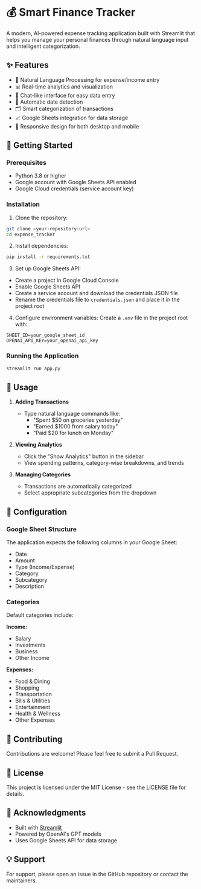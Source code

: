 # 💰 Smart Finance Tracker

A modern, AI-powered expense tracking application built with Streamlit that helps you manage your personal finances through natural language input and intelligent categorization.

## ✨ Features

- 🤖 Natural Language Processing for expense/income entry
- 📊 Real-time analytics and visualization
- 💬 Chat-like interface for easy data entry
- 📅 Automatic date detection
- 🗂️ Smart categorization of transactions
- 📈 Google Sheets integration for data storage
- 📱 Responsive design for both desktop and mobile

## 🚀 Getting Started

### Prerequisites

- Python 3.8 or higher
- Google account with Google Sheets API enabled
- Google Cloud credentials (service account key)

### Installation

1. Clone the repository:
```bash
git clone <your-repository-url>
cd expense_tracker
```

2. Install dependencies:
```bash
pip install -r requirements.txt
```

3. Set up Google Sheets API:
- Create a project in Google Cloud Console
- Enable Google Sheets API
- Create a service account and download the credentials JSON file
- Rename the credentials file to `credentials.json` and place it in the project root

4. Configure environment variables:
Create a `.env` file in the project root with:
```
SHEET_ID=your_google_sheet_id
OPENAI_API_KEY=your_openai_api_key
```

### Running the Application

```bash
streamlit run app.py
```

## 📝 Usage

1. **Adding Transactions**
   - Type natural language commands like:
     - "Spent $50 on groceries yesterday"
     - "Earned $1000 from salary today"
     - "Paid $20 for lunch on Monday"

2. **Viewing Analytics**
   - Click the "Show Analytics" button in the sidebar
   - View spending patterns, category-wise breakdowns, and trends

3. **Managing Categories**
   - Transactions are automatically categorized
   - Select appropriate subcategories from the dropdown

## 🔧 Configuration

### Google Sheet Structure

The application expects the following columns in your Google Sheet:

- Date
- Amount
- Type (Income/Expense)
- Category
- Subcategory
- Description

### Categories

Default categories include:

**Income:**
- Salary
- Investments
- Business
- Other Income

**Expenses:**
- Food & Dining
- Shopping
- Transportation
- Bills & Utilities
- Entertainment
- Health & Wellness
- Other Expenses

## 🤝 Contributing

Contributions are welcome! Please feel free to submit a Pull Request.

## 📄 License

This project is licensed under the MIT License - see the LICENSE file for details.

## 🙏 Acknowledgments

- Built with [Streamlit](https://streamlit.io/)
- Powered by OpenAI's GPT models
- Uses Google Sheets API for data storage

## 💡 Support

For support, please open an issue in the GitHub repository or contact the maintainers.
